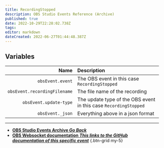 ```yaml
---
title: RecordingStopped
description: OBS Studio Events Reference (Archive)
published: true
date: 2022-10-29T22:28:02.738Z
tags: 
editor: markdown
dateCreated: 2022-06-27T01:44:48.387Z
---
```


## Variables
Name | Description
----:|:------------
`obsEvent.event` | The OBS event in this case `RecordingStopped`
`obsEvent.recordingFilename` | The file name of the recording |
`obsEvent.update-type` | The update type of the OBS event in this case `RecordingStopped`
`obsEvent._json` | Everything above in a json format

---

- [<i class="mdi mdi-chevron-left"></i>**OBS Studio Events Archive *Go Back***](/Broadcasters/OBS/Archive/Events)
- [<i class="mdi mdi-github"></i> **OBS Websocket documentation *This links to the GitHub documentation of this specific event***](https://github.com/obsproject/obs-websocket/blob/4.x-current/docs/generated/protocol.md#recordingstopped)
{.btn-grid my-5}

